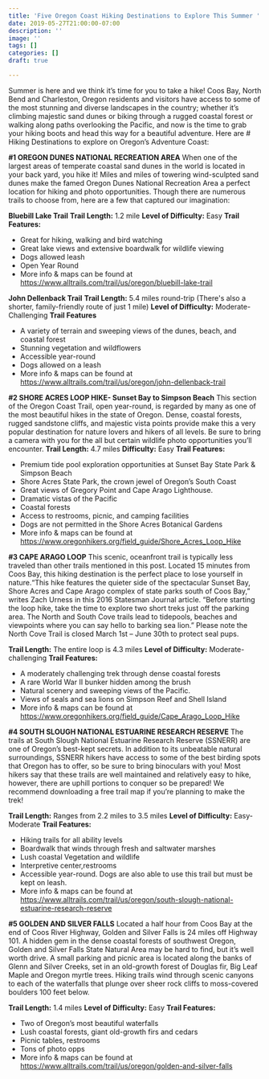 ```yaml
---
title: 'Five Oregon Coast Hiking Destinations to Explore This Summer '
date: 2019-05-27T21:00:00-07:00
description: ''
image: ''
tags: []
categories: []
draft: true

---
```

Summer is here and we think it’s time for you to take a hike! Coos Bay, North Bend and Charleston, Oregon residents and visitors have access to some of the most stunning and diverse landscapes in the country; whether it’s climbing majestic sand dunes or biking through a rugged coastal forest or walking along paths overlooking the Pacific, and now is the time to grab your hiking boots and head this way for a beautiful adventure. Here are # Hiking Destinations to explore on Oregon’s Adventure Coast:

**#1 OREGON DUNES NATIONAL RECREATION AREA**
When one of the largest areas of temperate coastal sand dunes in the world is located in your back yard, you hike it! Miles and miles of towering wind-sculpted sand dunes make the famed Oregon Dunes National Recreation Area a perfect location for hiking and photo opportunities. Though there are numerous trails to choose from, here are a few that captured our imagination:

**Bluebill Lake Trail**
**Trail Length:** 1.2 mile
**Level of Difficulty:** Easy
**Trail Features:**

* Great for hiking, walking and bird watching
* Great lake views and extensive boardwalk for wildlife viewing
* Dogs allowed leash
* Open Year Round
* More info & maps can be found at https://www.alltrails.com/trail/us/oregon/bluebill-lake-trail

**John Dellenback Trail**
**Trail Length:** 5.4 miles round-trip (There's also a shorter, family-friendly route of just 1 mile)
**Level of Difficulty:** Moderate- Challenging
**Trail Features**
* A variety of terrain and sweeping views of the dunes, beach, and coastal forest
* Stunning vegetation and wildflowers
* Accessible year-round
* Dogs allowed on a leash
* More info & maps can be found at https://www.alltrails.com/trail/us/oregon/john-dellenback-trail

**#2 SHORE ACRES LOOP HIKE- Sunset Bay to Simpson Beach**
This section of the Oregon Coast Trail, open year-round, is regarded by many as one of the most beautiful hikes in the state of Oregon. Dense, coastal forests, rugged sandstone cliffs, and majestic vista points provide make this a very popular destination for nature lovers and hikers of all levels. Be sure to bring a camera with you for the all but certain wildlife photo opportunities you’ll encounter.
**Trail Length:** 4.7 miles
**Difficulty:** Easy
**Trail Features:**
* Premium tide pool exploration opportunities at Sunset Bay State Park & Simpson Beach
* Shore Acres State Park, the crown jewel of Oregon’s South Coast
* Great views of Gregory Point and Cape Arago Lighthouse.
* Dramatic vistas of the Pacific
* Coastal forests
* Access to restrooms, picnic, and camping facilities
* Dogs are not permitted in the Shore Acres Botanical Gardens
* More info & maps can be found at https://www.oregonhikers.org/field_guide/Shore_Acres_Loop_Hike

**#3 CAPE ARAGO LOOP**
This scenic, oceanfront trail is typically less traveled than other trails mentioned in this post. Located 15 minutes from Coos Bay, this hiking destination is the perfect place to lose yourself in nature.“This hike features the quieter side of the spectacular Sunset Bay, Shore Acres and Cape Arago complex of state parks south of Coos Bay,” writes Zach Urness in this 2016 Statesman Journal article. “Before starting the loop hike, take the time to explore two short treks just off the parking area. The North and South Cove trails lead to tidepools, beaches and viewpoints where you can say hello to barking sea lion.”  Please note the North Cove Trail is closed March 1st – June 30th to protect seal pups.

**Trail Length:** The entire loop is 4.3 miles
**Level of Difficulty:** Moderate- challenging
**Trail Features:**
* A moderately challenging trek through dense coastal forests
* A rare World War II bunker hidden among the brush
* Natural scenery and sweeping views of the Pacific.
* Views of seals and sea lions on Simpson Reef and Shell Island 
* More info & maps can be found at https://www.oregonhikers.org/field_guide/Cape_Arago_Loop_Hike

**#4 SOUTH SLOUGH NATIONAL ESTUARINE RESEARCH RESERVE**
The trails at South Slough National Estuarine Research Reserve (SSNERR) are one of Oregon’s best-kept secrets. In addition to its unbeatable natural surroundings, SSNERR hikers have access to some of the best birding spots that Oregon has to offer, so be sure to bring binoculars with you! Most hikers say that these trails are well maintained and relatively easy to hike, however, there are uphill portions to conquer so be prepared!  We recommend downloading a free trail map if you’re planning to make the trek!

**Trail Length:** Ranges from 2.2 miles to 3.5 miles
**Level of Difficulty:** Easy- Moderate
**Trail Features:**
* Hiking trails for all ability levels
* Boardwalk that winds through fresh and saltwater marshes
* Lush coastal Vegetation and wildlife
* Interpretive center,restrooms
* Accessible year-round. Dogs are also able to use this trail but must be kept on leash.
* More info & maps can be found at https://www.alltrails.com/trail/us/oregon/south-slough-national-estuarine-research-reserve

**#5 GOLDEN AND SILVER FALLS**
Located a half hour from Coos Bay at the end of Coos River Highway, Golden and Silver Falls is 24 miles off Highway 101. A hidden gem in the dense coastal forests of southwest Oregon, Golden and Silver Falls State Natural Area may be hard to find, but it’s well worth drive. A small parking and picnic area is located along the banks of Glenn and Silver Creeks, set in an old-growth forest of Douglas fir, Big Leaf Maple and Oregon myrtle trees. Hiking trails wind through scenic canyons to each of the waterfalls that plunge over sheer rock cliffs to moss-covered boulders 100 feet below.

**Trail Length:** 1.4 miles
**Level of Difficulty:** Easy
**Trail Features:**
* Two of Oregon’s most beautiful waterfalls
* Lush coastal forests, giant old-growth firs and cedars
* Picnic tables, restrooms
* Tons of photo opps
* More info & maps can be found at  https://www.alltrails.com/trail/us/oregon/golden-and-silver-falls